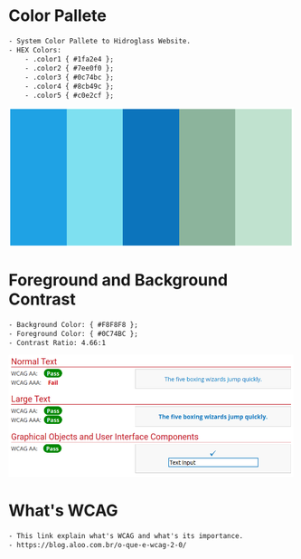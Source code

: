 # Color Pallete

    - System Color Pallete to Hidroglass Website.
    - HEX Colors:
        - .color1 { #1fa2e4 };
        - .color2 { #7ee0f0 };
        - .color3 { #0c74bc };
        - .color4 { #8cb49c };
        - .color5 { #c0e2cf };


![color-pallete](/public/color-pallete.png "color-pallete")

# Foreground and Background Contrast

    - Background Color: { #F8F8F8 };
    - Foreground Color: { #0C74BC };
    - Contrast Ratio: 4.66:1

![WCAG](/public/WCAG.png "WCAG")

# What's WCAG

    - This link explain what's WCAG and what's its importance.
    - https://blog.aloo.com.br/o-que-e-wcag-2-0/